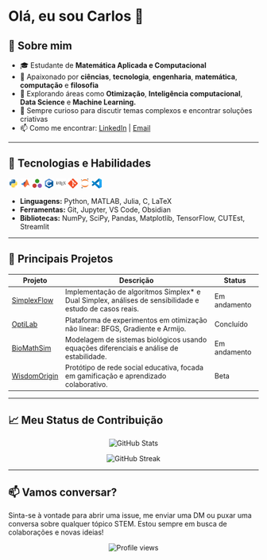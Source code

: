 # Olá, eu sou Carlos 👋

## 🌟 Sobre mim

- 🎓 Estudante de **Matemática Aplicada e Computacional**
- 🔭 Apaixonado por **ciências**, **tecnologia**, **engenharia**, **matemática**, **computação** e **filosofia**
- 🌱 Explorando áreas como **Otimização**, **Inteligência computacional**, **Data Science** e **Machine Learning.**
- 💬 Sempre curioso para discutir temas complexos e encontrar soluções criativas
- 📫 Como me encontrar: [LinkedIn](https://www.linkedin.com/in/seu-perfil) | [Email](mailto:seu.email@exemplo.com)

---

## 🚀 Tecnologias e Habilidades

<code><img height="20" src="https://raw.githubusercontent.com/devicons/devicon/master/icons/python/python-original.svg"></code>
<code><img height="20" src="https://raw.githubusercontent.com/devicons/devicon/master/icons/matlab/matlab-original.svg"></code>
<code><img height="20" src="https://raw.githubusercontent.com/devicons/devicon/master/icons/julia/julia-original.svg"></code>
<code><img height="20" src="https://raw.githubusercontent.com/devicons/devicon/master/icons/c/c-original.svg"></code>
<code><img height="20" src="https://raw.githubusercontent.com/devicons/devicon/master/icons/latex/latex-original.svg"></code>
<code><img height="20" src="https://raw.githubusercontent.com/devicons/devicon/master/icons/git/git-original.svg"></code>
<code><img height="20" src="https://raw.githubusercontent.com/devicons/devicon/master/icons/jupyter/jupyter-original.svg"></code>
<code><img height="20" src="https://raw.githubusercontent.com/devicons/devicon/master/icons/vscode/vscode-original.svg"></code>

- **Linguagens:** Python, MATLAB, Julia, C, LaTeX  
- **Ferramentas:** Git, Jupyter, VS Code, Obsidian  
- **Bibliotecas:** NumPy, SciPy, Pandas, Matplotlib, TensorFlow, CUTEst, Streamlit

---

## 📂 Principais Projetos

| Projeto                                                     | Descrição                                                                                                | Status       |
| ----------------------------------------------------------- | -------------------------------------------------------------------------------------------------------- | ------------ |
| [SimplexFlow](https://github.com/seu-usuario/SimplexFlow)   | Implementação de algoritmos Simplex* e Dual Simplex, análises de sensibilidade e estudo de casos reais. | Em andamento |
| [OptiLab](https://github.com/seu-usuario/OptiLab)           | Plataforma de experimentos em otimização não linear: BFGS, Gradiente e Armijo.                           | Concluído    |
| [BioMathSim](https://github.com/seu-usuario/BioMathSim)     | Modelagem de sistemas biológicos usando equações diferenciais e análise de estabilidade.                 | Em andamento |
| [WisdomOrigin](https://github.com/seu-usuario/WisdomOrigin) | Protótipo de rede social educativa, focada em gamificação e aprendizado colaborativo.                    | Beta         |

---

## 📈 Meu Status de Contribuição

<p align="center">
  <img src="https://github-readme-stats.vercel.app/api?username=seu-usuario&show_icons=true&theme=tokyonight&count_private=true" alt="GitHub Stats"/>
</p>

<p align="center">
  <img src="https://github-readme-streak-stats.herokuapp.com/?user=seu-usuario&theme=tokyonight&date_format=M%20j%5B%2C%20Y%5D" alt="GitHub Streak"/>
</p>

---

## 📫 Vamos conversar?

Sinta-se à vontade para abrir uma issue, me enviar uma DM ou puxar uma conversa sobre qualquer tópico STEM. Estou sempre em busca de colaborações e novas ideias!

<div align="center">
  <img src="https://komarev.com/ghpvc/?username=seu-usuario&color=brightgreen" alt="Profile views" />
</div>
